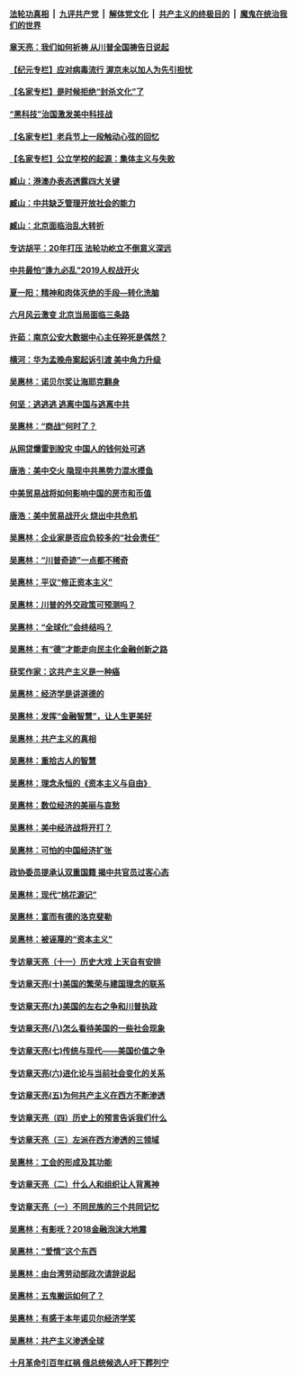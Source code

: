 

####  [法轮功真相](../../../../basic/blob/master/README.md?t=06252302) &nbsp;|&nbsp; [九评共产党](../../../../9ping.md/blob/master/README.md?t=06252302) &nbsp;|&nbsp; [解体党文化](../../../../jtdwh.md/blob/master/README.md?t=06252302)  &nbsp;|&nbsp; [共产主义的终极目的](../../../../gczydzjmd.md/blob/master/README.md?t=06252302) &nbsp;|&nbsp; [魔鬼在统治我们的世界](../../../../mgztzwmdsj.md/blob/master/README.md?t=06252302) 

#### [章天亮：我们如何祈祷 从川普全国祷告日说起](../pages/nsc423/n11944627.md?t=06252302) 

#### [【纪元专栏】应对病毒流行 渥京未以加人为先引担忧](../pages/nsc423/n11875714.md?t=06252302) 

#### [【名家专栏】是时候拒绝“封杀文化”了](../pages/nsc423/n11814093.md?t=06252302) 

#### [“黑科技”治国激发美中科技战](../pages/nsc423/n11638056.md?t=06252302) 

#### [【名家专栏】老兵节上一段触动心弦的回忆](../pages/nsc423/n11646016.md?t=06252302) 

#### [【名家专栏】公立学校的起源：集体主义与失败](../pages/nsc423/n11601833.md?t=06252302) 

#### [臧山：港澳办表态透露四大关键](../pages/nsc423/n11421628.md?t=06252302) 

#### [臧山：中共缺乏管理开放社会的能力](../pages/nsc423/n11407457.md?t=06252302) 

#### [臧山：北京面临治乱大转折](../pages/nsc423/n11406895.md?t=06252302) 

#### [专访胡平：20年打压 法轮功屹立不倒意义深远](../pages/nsc423/n11398800.md?t=06252302) 

#### [中共最怕“逢九必乱”2019人权战开火](../pages/nsc423/n11385248.md?t=06252302) 

#### [夏一阳：精神和肉体灭绝的手段—转化洗脑](../pages/nsc423/n11368250.md?t=06252302) 

#### [六月风云激变 北京当局面临三条路](../pages/nsc423/n11313668.md?t=06252302) 

#### [许茹：南京公安大数据中心主任猝死是偶然？](../pages/nsc423/n11064744.md?t=06252302) 

#### [横河：华为孟晚舟案起诉引渡 美中角力升级](../pages/nsc423/n11027230.md?t=06252302) 

#### [吴惠林：诺贝尔奖让海耶克翻身](../pages/nsc423/n10890049.md?t=06252302) 

#### [何坚：逃逃逃 逃离中国与逃离中共](../pages/nsc423/n10592891.md?t=06252302) 

#### [吴惠林：“商战”何时了？](../pages/nsc423/n10573558.md?t=06252302) 

#### [从网贷爆雷到股灾 中国人的钱何处可逃](../pages/nsc423/n10572800.md?t=06252302) 

#### [唐浩：美中交火 隐现中共黑势力混水摸鱼](../pages/nsc423/n10544040.md?t=06252302) 

#### [中美贸易战将如何影响中国的房市和币值](../pages/nsc423/n10543697.md?t=06252302) 

#### [唐浩：美中贸易战开火 烧出中共危机](../pages/nsc423/n10540126.md?t=06252302) 

#### [吴惠林：企业家是否应负较多的“社会责任”](../pages/nsc423/n10535022.md?t=06252302) 

#### [吴惠林：“川普奇迹”一点都不稀奇](../pages/nsc423/n10512808.md?t=06252302) 

#### [吴惠林：平议“修正资本主义”](../pages/nsc423/n10495724.md?t=06252302) 

#### [吴惠林：川普的外交政策可预测吗？](../pages/nsc423/n10462387.md?t=06252302) 

#### [吴惠林：“全球化”会终结吗？](../pages/nsc423/n10452838.md?t=06252302) 

#### [吴惠林：有“德”才能走向民主化金融创新之路](../pages/nsc423/n10432292.md?t=06252302) 

#### [获奖作家：这共产主义是一种癌](../pages/nsc423/n10431541.md?t=06252302) 

#### [吴惠林：经济学是讲道德的](../pages/nsc423/n10398014.md?t=06252302) 

#### [吴惠林：发挥“金融智慧”，让人生更美好](../pages/nsc423/n10375019.md?t=06252302) 

#### [吴惠林：共产主义的真相](../pages/nsc423/n10351394.md?t=06252302) 

#### [吴惠林：重拾古人的智慧](../pages/nsc423/n10337691.md?t=06252302) 

#### [吴惠林：理念永恒的《资本主义与自由》](../pages/nsc423/n10316274.md?t=06252302) 

#### [吴惠林：数位经济的美丽与哀愁](../pages/nsc423/n10292946.md?t=06252302) 

#### [吴惠林：美中经济战将开打？](../pages/nsc423/n10258825.md?t=06252302) 

#### [吴惠林：可怕的中国经济扩张](../pages/nsc423/n10219147.md?t=06252302) 

#### [政协委员提承认双重国籍 揭中共官员过客心态](../pages/nsc423/n10208809.md?t=06252302) 

#### [吴惠林：现代“桃花源记”](../pages/nsc423/n10185234.md?t=06252302) 

#### [吴惠林：富而有德的洛克斐勒](../pages/nsc423/n10142264.md?t=06252302) 

#### [吴惠林：被诬蔑的“资本主义”](../pages/nsc423/n10124816.md?t=06252302) 

#### [专访章天亮（十一）历史大戏 上天自有安排](../pages/nsc423/n10094905.md?t=06252302) 

#### [专访章天亮(十)美国的繁荣与建国理念的联系](../pages/nsc423/n10094899.md?t=06252302) 

#### [专访章天亮(九)美国的左右之争和川普执政](../pages/nsc423/n10094889.md?t=06252302) 

#### [专访章天亮(八)怎么看待美国的一些社会现象](../pages/nsc423/n10094857.md?t=06252302) 

#### [专访章天亮(七)传统与现代——美国价值之争](../pages/nsc423/n10093140.md?t=06252302) 

#### [专访章天亮(六)进化论与当前社会变化的关系](../pages/nsc423/n10092036.md?t=06252302) 

#### [专访章天亮(五)为何共产主义在西方不断渗透](../pages/nsc423/n10083620.md?t=06252302) 

#### [专访章天亮（四）历史上的预言告诉我们什么](../pages/nsc423/n10083606.md?t=06252302) 

#### [专访章天亮（三）左派在西方渗透的三领域](../pages/nsc423/n10081115.md?t=06252302) 

#### [吴惠林：工会的形成及其功能](../pages/nsc423/n10080633.md?t=06252302) 

#### [专访章天亮（二）什么人和组织让人背离神](../pages/nsc423/n10076637.md?t=06252302) 

#### [专访章天亮（一）不同民族的三个共同记忆](../pages/nsc423/n10074188.md?t=06252302) 

#### [吴惠林：有影呒？2018金融泡沫大地震](../pages/nsc423/n10040534.md?t=06252302) 

#### [吴惠林：“爱情”这个东西](../pages/nsc423/n10019423.md?t=06252302) 

#### [吴惠林：由台湾劳动部政次请辞说起](../pages/nsc423/n9979679.md?t=06252302) 

#### [吴惠林：五鬼搬运如何了？](../pages/nsc423/n9925338.md?t=06252302) 

#### [吴惠林：有感于本年诺贝尔经济学奖](../pages/nsc423/n9871883.md?t=06252302) 

#### [吴惠林：共产主义渗透全球](../pages/nsc423/n9812748.md?t=06252302) 

#### [十月革命引百年红祸 俄总统候选人吁下葬列宁](../pages/nsc423/n9810182.md?t=06252302) 

